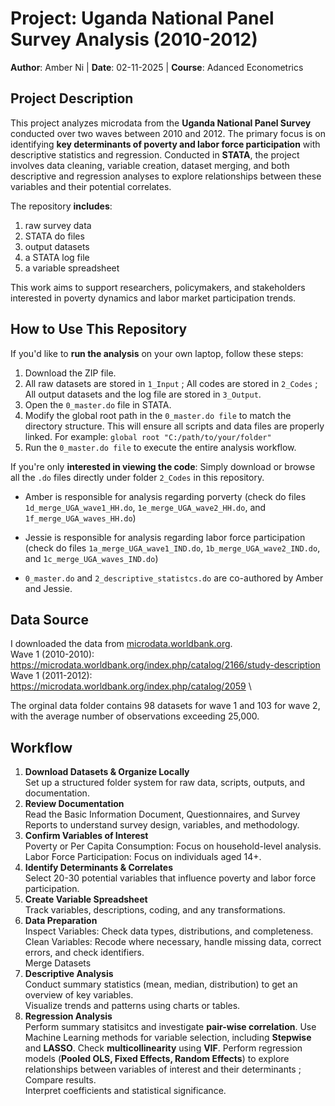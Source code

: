 # Project: Uganda National Panel Survey Analysis (2010-2012) 
**Author**: Amber Ni 
| **Date**: 02-11-2025 | **Course**: Adanced Econometrics 

## Project Description
This project analyzes microdata from the **Uganda National Panel Survey** conducted over two waves between 2010 and 2012. The primary focus is on identifying **key determinants of poverty and labor force participation** with descriptive statistics and regression. Conducted in **STATA**, the project involves data cleaning, variable creation, dataset merging, and both descriptive and regression analyses to explore relationships between these variables and their potential correlates. 

The repository **includes**: 
1. raw survey data
2. STATA do files
3. output datasets
4. a STATA log file
5. a variable spreadsheet

This work aims to support researchers, policymakers, and stakeholders interested in poverty dynamics and labor market participation trends.

## How to Use This Repository

If you'd like to **run the analysis** on your own laptop, follow these steps:
   1. Download the ZIP file.
   2. All raw datasets are stored in `1_Input` ; All codes are stored in `2_Codes` ; All output datasets and the log file are stored in `3_Output`.
   4. Open the `0_master.do` file in STATA.
   5. Modify the global root path in the `0_master.do file` to match the directory structure. This will ensure all scripts and data files are properly linked. For example:
      ```global root "C:/path/to/your/folder"```
   6. Run the `0_master.do file` to execute the entire analysis workflow.

If you're only **interested in viewing the code**: Simply download or browse all the `.do` files directly under folder `2_Codes` in this repository.

- Amber is responsible for analysis regarding porverty (check do files `1d_merge_UGA_wave1_HH.do`, `1e_merge_UGA_wave2_HH.do`, and `1f_merge_UGA_waves_HH.do`) 
* Jessie is responsible for analysis regarding labor force participation (check do files `1a_merge_UGA_wave1_IND.do`, `1b_merge_UGA_wave2_IND.do`, and `1c_merge_UGA_waves_IND.do`) 
+ `0_master.do` and `2_descriptive_statistcs.do` are co-authored by Amber and Jessie.

## Data Source 
I downloaded the data from [microdata.worldbank.org](https://microdata.worldbank.org/index.php/home). \
Wave 1 (2010-2010): https://microdata.worldbank.org/index.php/catalog/2166/study-description \
Wave 1 (2011-2012): https://microdata.worldbank.org/index.php/catalog/2059 \

The orginal data folder contains 98 datasets for wave 1 and 103 for wave 2, with the average number of observations exceeding 25,000.

## Workflow
1. **Download Datasets & Organize Locally** \
   Set up a structured folder system for raw data, scripts, outputs, and documentation.
2. **Review Documentation** \
   Read the Basic Information Document, Questionnaires, and Survey Reports to understand survey design, variables, and methodology.
3. **Confirm Variables of Interest** \
   Poverty or Per Capita Consumption: Focus on household-level analysis. \
   Labor Force Participation: Focus on individuals aged 14+.
4. **Identify Determinants & Correlates** \
   Select 20-30 potential variables that influence poverty and labor force participation.
5. **Create Variable Spreadsheet** \
   Track variables, descriptions, coding, and any transformations.
6. **Data Preparation** \
   Inspect Variables: Check data types, distributions, and completeness. \
   Clean Variables: Recode where necessary, handle missing data, correct errors, and check identifiers. \
   Merge Datasets
7. **Descriptive Analysis** \
   Conduct summary statistics (mean, median, distribution) to get an overview of key variables. \
   Visualize trends and patterns using charts or tables.
8. **Regression Analysis** \
   Perform summary statisitcs and investigate **pair-wise correlation**.
   Use Machine Learning methods for variable selection, including **Stepwise** and **LASSO**. Check **multicollinearity** using **VIF**.
   Perform regression models (**Pooled OLS, Fixed Effects, Random Effects**) to explore relationships between variables of interest and their determinants ; Compare results. \
   Interpret coefficients and statistical significance.


